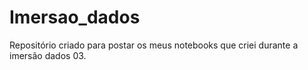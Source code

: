 # Imersao_dados
Repositório criado para postar os meus notebooks que criei durante a imersão dados 03.
